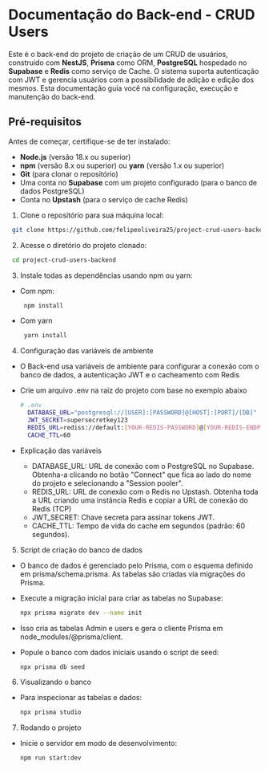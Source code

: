 # Documentação do Back-end - CRUD Users

Este é o back-end do projeto de criação de um CRUD de usuários, construído com **NestJS**, **Prisma** como ORM, **PostgreSQL** hospedado no **Supabase** e **Redis** como serviço de Cache. O sistema suporta autenticação com JWT e gerencia usuários com a possibilidade de adição e edição dos mesmos. Esta documentação guia você na configuração, execução e manutenção do back-end.

## Pré-requisitos

Antes de começar, certifique-se de ter instalado:
- **Node.js** (versão 18.x ou superior)
- **npm** (versão 8.x ou superior) ou **yarn** (versão 1.x ou superior)
- **Git** (para clonar o repositório)
- Uma conta no **Supabase** com um projeto configurado (para o banco de dados PostgreSQL)
- Conta no **Upstash** (para o serviço de cache Redis)


1. Clone o repositório para sua máquina local:
  ```bash
   git clone https://github.com/felipeoliveira25/project-crud-users-backend.git
```


2. Acesse o diretório do projeto clonado:
  ```bash
   cd project-crud-users-backend
```


3. Instale todas as dependências usando npm ou yarn:
- Com npm:
  ```bash
   npm install
  ```
- Com yarn
  ```bash
   yarn install
  ```


4. Configuração das variáveis de ambiente
- O Back-end usa variáveis de ambiente para configurar a conexão com o banco de dados, a autenticação JWT e o cacheamento com Redis
- Crie um arquivo .env na raiz do projeto com base no exemplo abaixo
  ```bash
  # .env
    DATABASE_URL="postgresql://[USER]:[PASSWORD]@[HOST]:[PORT]/[DB]"
    JWT_SECRET=supersecretkey123
    REDIS_URL=rediss://default:[YOUR-REDIS-PASSWORD]@[YOUR-REDIS-ENDPOINT].upstash.io:6379
    CACHE_TTL=60
  ```

- Explicação das variáveis
  - DATABASE_URL: URL de conexão com o PostgreSQL no Supabase. Obtenha-a clicando no botão "Connect" que fica ao lado do nome do projeto e selecionando a "Session pooler".
  - REDIS_URL: URL de conexão com o Redis no Upstash. Obtenha toda a URL criando uma instância Redis e copiar a URL de conexão do Redis (TCP)
  - JWT_SECRET: Chave secreta para assinar tokens JWT.
  - CACHE_TTL: Tempo de vida do cache em segundos (padrão: 60 segundos).


5. Script de criação do banco de dados
- O banco de dados é gerenciado pelo Prisma, com o esquema definido em prisma/schema.prisma. As tabelas são criadas via migrações do Prisma.

- Execute a migração inicial para criar as tabelas no Supabase:
  ```bash
  npx prisma migrate dev --name init
  ```

- Isso cria as tabelas Admin e users e gera o cliente Prisma em node_modules/@prisma/client.

- Popule o banco com dados iniciais usando o script de seed:
  ```bash
  npx prisma db seed
  ```


6. Visualizando o banco
- Para inspecionar as tabelas e dados:
  ```bash
  npx prisma studio
  ```


7. Rodando o projeto
- Inicie o servidor em modo de desenvolvimento:
  ```bash
  npm run start:dev
  ```
